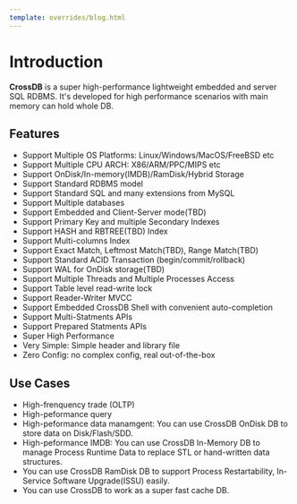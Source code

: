 ```yaml
---
template: overrides/blog.html
---
```


# Introduction

**CrossDB** is a super high-performance lightweight embedded and server SQL RDBMS. 
It's developed for high performance scenarios with main memory can hold whole DB.

## Features

- Support Multiple OS Platforms: Linux/Windows/MacOS/FreeBSD etc
- Support Multiple CPU ARCH: X86/ARM/PPC/MIPS etc
- Support OnDisk/In-memory(IMDB)/RamDisk/Hybrid Storage
- Support Standard RDBMS model
- Support Standard SQL and many extensions from MySQL
- Support Multiple databases
- Support Embedded and Client-Server mode(TBD)
- Support Primary Key and multiple Secondary Indexes
- Support HASH and RBTREE(TBD) Index
- Support Multi-columns Index
- Support Exact Match, Leftmost Match(TBD), Range Match(TBD)
- Support Standard ACID Transaction (begin/commit/rollback)
- Support WAL for OnDisk storage(TBD)
- Support Multiple Threads and Multiple Processes Access
- Support Table level read-write lock
- Support Reader-Writer MVCC
- Support Embedded CrossDB Shell with convenient auto-completion
- Support Multi-Statments APIs
- Support Prepared Statments APIs
- Super High Performance
- Very Simple: Simple header and library file
- Zero Config: no complex config, real out-of-the-box

## Use Cases

- High-frenquency trade (OLTP)
- High-peformance query
- High-peformance data manamgent: You can use CrossDB OnDisk DB to store data on Disk/Flash/SDD.
- High-peformance IMDB: You can use CrossDB In-Memory DB to manage Process Runtime Data to replace STL or hand-written data structures.
- You can use CrossDB RamDisk DB to support Process Restartability, In-Service Software Upgrade(ISSU) easily.
- You can use CrossDB to work as a super fast cache DB.

<!--
- You can use CrossDB Trigger to implement Data-Driven programming paradigm.
- You can use CrossDB PUBSUB to subscribe DB from other process's DB either on same host or remote host.
- You can use CrossDB to implement Centralize-DB programming paradigm.
- You can use CrossDB eventloop to implement event-driven programming paradigm.
- You can use CrossDB RPC to build distributed service.
- You can use CrossDB CLI tool to debug running program's data in off-line way.
- You can use CrossDB SQL to view/create/update/delete/filter program data.
- You can use CrossDB Browser to view program data.
- You can use CrossDB to do DB backup restore it.
- You can use CrossDB DB Change Log to view DB change history with filter, backtrace, rate-limit, expiring, etc.
- You can use Python connector to write unit test with SQL to test program.
- You can copy the DB folders from device and open on PC/Server with CrossDB-cli or Python directly.
- Use CrossDB DB-Driven Mode to Build Program Logic (Table Trigger, FK, auto delete, Cascade Trigger)
- Use CrossDB Python Connector to do DB-Driven Unit Test
- Use CrossDB Pub/Sub to Build Distributed System (Eventloop/Timer/WorkQueue, vs IPC, OOP [priv data])
- Use CrossDB Pub/Sub to Build Centralized DB-Driven System (3rd lang, DM no checkpoint)
- CrossDB Serialization and RPC
- CrossDB SQL Connectors (RESP3, Python)
- CrossDB SQL Drivers (C, Python)
-->